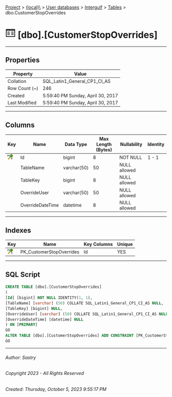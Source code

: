 #### 

[Project](../../../../index.md) > [(local)\\](../../../index.md) > [User databases](../../index.md) > [Intergulf](../index.md) > [Tables](Tables.md) > dbo.CustomerStopOverrides

# ![Tables](../../../../Images/Table32.png) [dbo].[CustomerStopOverrides]

---

## <a name="#properties"></a>Properties

| Property | Value |
|---|---|
| Collation | SQL_Latin1_General_CP1_CI_AS |
| Row Count (~) | 246 |
| Created | 5:59:40 PM Sunday, April 30, 2017 |
| Last Modified | 5:59:40 PM Sunday, April 30, 2017 |


---

## <a name="#columns"></a>Columns

| Key | Name | Data Type | Max Length (Bytes) | Nullability | Identity |
|---|---|---|---|---|---|
| [![Cluster Primary Key PK_CustomerStopOverrides: Id](../../../../Images/pkcluster.png)](#indexes) | Id | bigint | 8 | NOT NULL | 1 - 1 |
|  | TableName | varchar(50) | 50 | NULL allowed |  |
|  | TableKey | bigint | 8 | NULL allowed |  |
|  | OverrideUser | varchar(50) | 50 | NULL allowed |  |
|  | OverrideDateTime | datetime | 8 | NULL allowed |  |


---

## <a name="#indexes"></a>Indexes

| Key | Name | Key Columns | Unique |
|---|---|---|---|
| [![Cluster Primary Key PK_CustomerStopOverrides: Id](../../../../Images/pkcluster.png)](#indexes) | PK_CustomerStopOverrides | Id | YES |


---

## <a name="#sqlscript"></a>SQL Script

```sql
CREATE TABLE [dbo].[CustomerStopOverrides]
(
[Id] [bigint] NOT NULL IDENTITY(1, 1),
[TableName] [varchar] (50) COLLATE SQL_Latin1_General_CP1_CI_AS NULL,
[TableKey] [bigint] NULL,
[OverrideUser] [varchar] (50) COLLATE SQL_Latin1_General_CP1_CI_AS NULL,
[OverrideDateTime] [datetime] NULL
) ON [PRIMARY]
GO
ALTER TABLE [dbo].[CustomerStopOverrides] ADD CONSTRAINT [PK_CustomerStopOverrides] PRIMARY KEY CLUSTERED ([Id]) ON [PRIMARY]
GO

```


---

###### Author:  Sastry

###### Copyright 2023 - All Rights Reserved

###### Created: Thursday, October 5, 2023 9:55:17 PM

